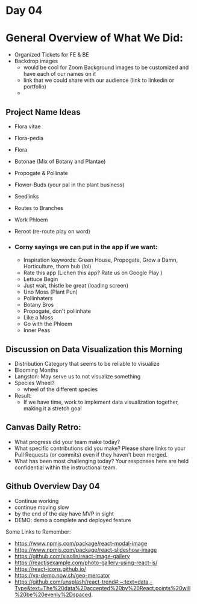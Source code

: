 # Day 04

# General Overview of What We Did: 
- Organized Tickets for FE & BE 
- Backdrop images 
    - would be cool for Zoom Background images to be customized and have each of our names on it
    - link that we could share with our audience (link to linkedin or portfolio)
    - 

## Project Name Ideas 

- Flora vitae 
- Flora-pedia 
- Flora

- Botonae (Mix of Botany and Plantae)
- Propogate & Pollinate 
- Flower-Buds (your pal in the plant business)
- Seedlinks
- Routes to Branches 
- Work Phloem
- Reroot (re-route play on word)

- ### Corny sayings we can put in the app if we want: 
    - Inspiration keywords: Green House, Propogate, Grow a Damn, Horticulture, thorn hub (lol)
    - Rate this app (Lichen this app? Rate us on Google Play )
    - Lettuce Begin 
    - Just wait, thistle be great (loading screen) 
    - Uno Moss (Plant Pun)
    - Pollinhaters 
    - Botany Bros
    - Propogate, don't pollinhate 
    - Like a Moss
    - Go with the Phloem
    - Inner Peas 

## Discussion on Data Visualization this Morning 
- Distribution Category that seems to be reliable to visualize 
- Blooming Months 
- Langston: May serve us to not visualize something 
- Species Wheel? 
    - wheel of the different species 
- Result: 
    - If we have time, work to implement data visualization together, making it a stretch goal 

## Canvas Daily Retro: 
- What progress did your team make today?
- What specific contributions did you make? Please share links to your Pull Requests (or commits) even if they haven’t been merged.
- What has been most challenging today? Your responses here are held confidential within the instructional team.

## Github Overview Day 04
- Continue working
- continue moving slow
- by the end of the day have MVP in sight
- DEMO: demo a complete and deployed feature

Some Links to Remember: 
- https://www.npmjs.com/package/react-modal-image
- https://www.npmjs.com/package/react-slideshow-image
- https://github.com/xiaolin/react-image-gallery
- https://reactjsexample.com/photo-gallery-using-react-js/
- https://react-icons.github.io/
- https://vx-demo.now.sh/geo-mercator
- https://github.com/unsplash/react-trend#:~:text=data,-Type&text=The%20data%20accepted%20by%20React,points%20will%20be%20evenly%2Dspaced.
